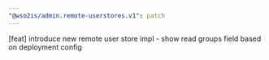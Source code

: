 ```yaml
---
"@wso2is/admin.remote-userstores.v1": patch
---
```


[feat] introduce new remote user store impl - show read groups field based on deployment config
